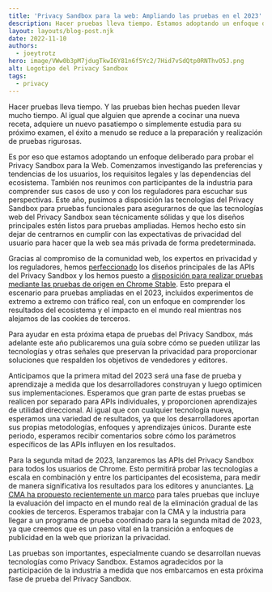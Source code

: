 ```yaml
---
title: 'Privacy Sandbox para la web: Ampliando las pruebas en el 2023'
description: Hacer pruebas lleva tiempo. Estamos adoptando un enfoque deliberado para probar el Privacy Sandbox para la web. Las APIs están disponibles para pruebas funcionales a través de las pruebas de origen y preparan el escenario para la ampliación de pruebas en el 2023—incluidos los experimentos de extremo a extremo con tráfico real—con un enfoque en la comprensión de resultados del ecosistema, y el impacto en el mundo real mientras nos alejamos de las cookies de terceros.
layout: layouts/blog-post.njk
date: 2022-11-10
authors:
  - joeytrotz
hero: image/VWw0b3pM7jdugTkwI6Y81n6f5Yc2/7Hid7vSdQtp0RNThvO5J.png
alt: Logotipo del Privacy Sandbox
tags:
  - privacy
---
```


Hacer pruebas lleva tiempo. Y las pruebas bien hechas pueden llevar mucho tiempo. Al igual que alguien que aprende a cocinar una nueva receta, adquiere un nuevo pasatiempo o simplemente estudia para su próximo examen, el éxito a menudo se reduce a la preparación y realización de pruebas rigurosas.

Es por eso que estamos adoptando un enfoque deliberado para probar el Privacy Sandbox para la Web. Comenzamos investigando las preferencias y tendencias de los usuarios, los requisitos legales y las dependencias del ecosistema. También nos reunimos con participantes de la industria para comprender sus casos de uso y con los reguladores para escuchar sus perspectivas. Este año, pusimos a disposición las tecnologías del Privacy Sandbox para pruebas funcionales para asegurarnos de que las tecnologías web del Privacy Sandbox sean técnicamente sólidas y que los diseños principales estén listos para pruebas ampliadas. Hemos hecho esto sin dejar de centrarnos en cumplir con las expectativas de privacidad del usuario para hacer que la web sea más privada de forma predeterminada.

Gracias al compromiso de la comunidad web, los expertos en privacidad y los reguladores, hemos [perfeccionado](https://assets.publishing.service.gov.uk/media/63593c8fd3bf7f0bd21f3657/CMA_2nd_update_report.pdf) los diseños principales de las APIs del Privacy Sandbox y los hemos puesto a [disposición para realizar pruebas mediante las pruebas de origen en Chrome Stable](/docs/privacy-sandbox/unified-origin-trial/). Esto prepara el escenario para pruebas ampliadas en el 2023, incluidos experimentos de extremo a extremo con tráfico real, con un enfoque en comprender los resultados del ecosistema y el impacto en el mundo real mientras nos alejamos de las cookies de terceros.

Para ayudar en esta próxima etapa de pruebas del Privacy Sandbox, más adelante este año publicaremos una guía sobre cómo se pueden utilizar las tecnologías y otras señales que preservan la privacidad para proporcionar soluciones que respalden los objetivos de vendedores y editores.

Anticipamos que la primera mitad del 2023 será una fase de prueba y aprendizaje a medida que los desarrolladores construyan y luego optimicen sus implementaciones. Esperamos que gran parte de estas pruebas se realicen por separado para APIs individuales, y proporcionen aprendizajes de utilidad direccional. Al igual que con cualquier tecnología nueva, esperamos una variedad de resultados, ya que los desarrolladores aportan sus propias metodologías, enfoques y aprendizajes únicos. Durante este periodo, esperamos recibir comentarios sobre cómo los parámetros específicos de las APIs influyen en los resultados.

Para la segunda mitad de 2023, lanzaremos las APIs del Privacy Sandbox para todos los usuarios de Chrome. Esto permitirá probar las tecnologías a escala en combinación y entre los participantes del ecosistema, para medir de manera significativa los resultados para los editores y anunciantes. [La CMA ha propuesto recientemente un marco](https://assets.publishing.service.gov.uk/media/6363b00de90e0705a8c3544d/CMA_Experiments_note.pdf) para tales pruebas que incluye la evaluación del impacto en el mundo real de la eliminación gradual de las cookies de terceros. Esperamos trabajar con la CMA y la industria para llegar a un programa de prueba coordinado para la segunda mitad de 2023, ya que creemos que es un paso vital en la transición a enfoques de publicidad en la web que priorizan la privacidad.

Las pruebas son importantes, especialmente cuando se desarrollan nuevas tecnologías como Privacy Sandbox. Estamos agradecidos por la participación de la industria a medida que nos embarcamos en esta próxima fase de prueba del Privacy Sandbox.
